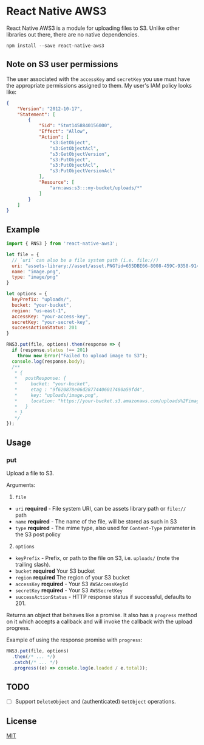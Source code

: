 # React Native AWS3

React Native AWS3 is a module for uploading files to S3. Unlike other libraries out there, there are no native dependencies.

```
npm install --save react-native-aws3
```

## Note on S3 user permissions

The user associated with the `accessKey` and `secretKey` you use must have the appropriate permissions assigned to them. My user's IAM policy looks like:

```json
{
    "Version": "2012-10-17",
    "Statement": [
        {
            "Sid": "Stmt1458840156000",
            "Effect": "Allow",
            "Action": [
                "s3:GetObject",
                "s3:GetObjectAcl",
                "s3:GetObjectVersion",
                "s3:PutObject",
                "s3:PutObjectAcl",
                "s3:PutObjectVersionAcl"
            ],
            "Resource": [
                "arn:aws:s3:::my-bucket/uploads/*"
            ]
        }
    ]
}
```

## Example

```javascript
import { RNS3 } from 'react-native-aws3';

let file = {
  // `uri` can also be a file system path (i.e. file://)
  uri: "assets-library://asset/asset.PNG?id=655DBE66-8008-459C-9358-914E1FB532DD&ext=PNG",
  name: "image.png",
  type: "image/png"
}

let options = {
  keyPrefix: "uploads/",
  bucket: "your-bucket",
  region: "us-east-1",
  accessKey: "your-access-key",
  secretKey: "your-secret-key",
  successActionStatus: 201
}

RNS3.put(file, options).then(response => {
  if (response.status !== 201)
    throw new Error("Failed to upload image to S3");
  console.log(response.body);
  /**
   * {
   *   postResponse: {
   *     bucket: "your-bucket",
   *     etag : "9f620878e06d28774406017480a59fd4",
   *     key: "uploads/image.png",
   *     location: "https://your-bucket.s3.amazonaws.com/uploads%2Fimage.png"
   *   }
   * }
   */
});
```

## Usage

### put

Upload a file to S3.

Arguments:

1. `file`
  * `uri` **required** - File system URI, can be assets library path or `file://` path
  * `name` **required** - The name of the file, will be stored as such in S3
  * `type` **required** - The mime type, also used for `Content-Type` parameter in the S3 post policy
2. `options`
  * `keyPrefix` - Prefix, or path to the file on S3, i.e. `uploads/` (note the trailing slash).
  * `bucket` **required** Your S3 bucket
  * `region` **required** The region of your S3 bucket
  * `accessKey` **required** - Your S3 `AWSAccessKeyId`
  * `secretKey` **required** - Your S3 `AWSSecretKey`
  * `successActionStatus` - HTTP response status if successful, defaults to 201.

Returns an object that behaves like a promise. It also has a `progress` method on it which accepts a callback and will invoke the callback with the upload progress.

Example of using the response promise with `progress`:

```javascript
RNS3.put(file, options)
  .then(/* ... */)
  .catch(/* ... */)
  .progress((e) => console.log(e.loaded / e.total));
```

## TODO

- [ ] Support `DeleteObject` and (authenticated) `GetObject` operations.


## License

[MIT](https://github.com/benjreinhart/react-native-aws3/blob/master/LICENSE.txt)
